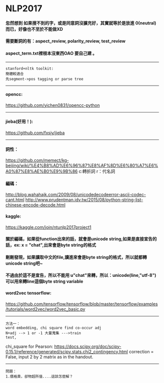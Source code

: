 # NLP2017

#### 忽然想到 如果搜不到的字，或是同意詞沒擴充好，其實就等於是放進 0(neutral)而已，好像也不至於不能做XD
#### 需要斷詞的有：aspect_review, polarity_review, test_review
#### aspect_term.txt裡根本沒東西OAO 要自己建 。
***
    stanford+nltk toolkit:
    簡體較適合
    先segment->pos tagging or parse tree
***
#### opencc:
https://github.com/yichen0831/opencc-python
***
#### jieba(好用！):
https://github.com/fxsjy/jieba
*** 
#### 詞性：
https://github.com/memect/kg-beijing/wiki/%E4%B8%AD%E6%96%87%E8%AF%8D%E6%80%A7%E6%A0%87%E8%AE%B0%E9%9B%86
c:轉折詞
r：代名詞
#### 編碼：
http://blog.wahahajk.com/2009/08/unicodedecodeerror-ascii-codec-cant.html
http://www.prudentman.idv.tw/2015/08/python-string-list-chinese-encode-decode.html
#### kaggle:
https://kaggle.com/join/ntunlp2017project1
#### 關於編碼，如果從function出來的話，就會是unicode string,如果是直接宣告的話，ex: x = "chat",出來會是byte string的格式
#### 剛剛發現，如果讀取中文的file,讀進來會是byte string的格式，所以就都轉unicode string吧~
#### 不過由於這不是宣告，所以不能用 u"chat"來轉，所以：unicode(line,"utf-8") 可以用來轉line這個byte string variable
#### word2vec tensorflow:
https://github.com/tensorflow/tensorflow/blob/master/tensorflow/examples/tutorials/word2vec/word2vec_basic.py
***
    方法一：
    word embedding, chi square find co-occur adj
    N+adj --> 1 or -1 大量蒐集 --->train
    test,
chi_square for Pearson:
https://docs.scipy.org/doc/scipy-0.15.1/reference/generated/scipy.stats.chi2_contingency.html
correction = False, input 2 by 2 matrix as in the handout.
***
    問題：
    1.價格貴，卻物超所值....這該怎麼解？
